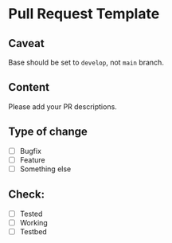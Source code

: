 # Pull Request Template

## Caveat
Base should be set to `develop`, not `main` branch.

## Content
Please add your PR descriptions.

## Type of change
- [ ] Bugfix
- [ ] Feature
- [ ] Something else

## Check:
- [ ] Tested
- [ ] Working
- [ ] Testbed
